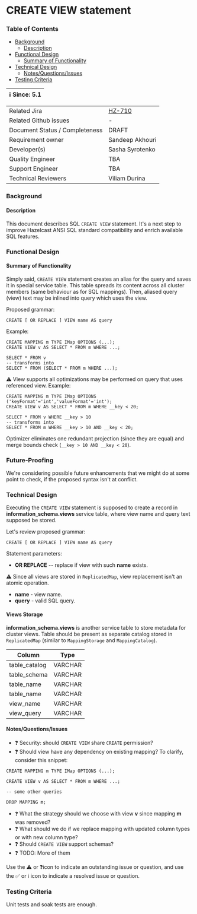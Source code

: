 # CREATE VIEW statement

### Table of Contents

+ [Background](#background)
    - [Description](#description)
+ [Functional Design](#functional-design)
    * [Summary of Functionality](#summary-of-functionality)
+ [Technical Design](#technical-design)
    * [Notes/Questions/Issues](#notesquestionsissues)
+ [Testing Criteria](#testing-criteria)

|ℹ️ Since: 5.1|
 |-------------|

|||
 |---|---|
|Related Jira|[HZ-710](https://hazelcast.atlassian.net/browse/HZ-710)|
|Related Github issues|_-_|
|Document Status / Completeness|DRAFT|
|Requirement owner|Sandeep Akhouri|
|Developer(s)|Sasha Syrotenko|
|Quality Engineer|TBA|
|Support Engineer|TBA|
|Technical Reviewers|Viliam Durina|

### Background

#### Description

This document describes SQL `CREATE VIEW` statement. It's a next step to improve Hazelcast ANSI SQL standard
compatibility and enrich available SQL features.

### Functional Design

#### Summary of Functionality

Simply said, `CREATE VIEW` statement creates an alias for the query and saves it in special service table. This table
spreads its content across all cluster members (same behaviour as for SQL mappings). Then, aliased query (view) text may
be inlined into query which uses the view.

Proposed grammar:

 ```
CREATE [ OR REPLACE ] VIEW name AS query
 ```

Example:

```
CREATE MAPPING m TYPE IMap OPTIONS (...);
CREATE VIEW v AS SELECT * FROM m WHERE ...;

SELECT * FROM v
-- transforms into
SELECT * FROM (SELECT * FROM m WHERE ...);
```

⚠️ View supports all optimizations may be performed on query that uses referenced view. Example:

```
CREATE MAPPING m TYPE IMap OPTIONS ('keyFormat'='int','valueFormat'='int');
CREATE VIEW v AS SELECT * FROM m WHERE __key < 20;

SELECT * FROM v WHERE __key > 10
-- transforms into
SELECT * FROM m WHERE __key > 10 AND __key < 20;
```

Optimizer eliminates one redundant projection (since they are equal) and merge bounds
check (`__key > 10 AND __key < 20`).

### Future-Proofing

We're considering possible future enhancements that we might do at some point to check, if the proposed syntax isn't at
conflict.

### Technical Design

Executing the `CREATE VIEW` statement is supposed to create a record in **information_schema.views**
service table, where view name and query text supposed be stored.

Let's review proposed grammar:

 ```
CREATE [ OR REPLACE ] VIEW name AS query
 ```

Statement parameters:

- **OR REPLACE** -- replace if view with such **name** exists.

⚠️ Since all views are stored in `ReplicatedMap`, view replacement isn't an atomic operation.

- **name** - view name.
- **query** - valid SQL query.

#### Views Storage

**information_schema.views** is another service table to store metadata for cluster views. Table should be present as
separate catalog stored in `ReplicatedMap` (similar to `MappingStorage` and `MappingCatalog`).

|     Column     |  Type   |
|----------------|---------|
| table_catalog  | VARCHAR |
| table_schema   | VARCHAR |
| table_name     | VARCHAR |
| table_name     | VARCHAR |
| view_name      | VARCHAR |
| view_query     | VARCHAR |

#### Notes/Questions/Issues

- ❓ Security: should `CREATE VIEW` share `CREATE` permission?
- ❓ Should view have any dependency on existing mapping? To clarify, consider this snippet:

```
CREATE MAPPING m TYPE IMap OPTIONS (...);

CREATE VIEW v AS SELECT * FROM m WHERE ...;

-- some other queries

DROP MAPPING m;
```

- ❓ What the strategy should we choose with view **v** since mapping **m** was removed?
- ❓ What should we do if we replace mapping with updated column types or with new column type?
- ❓ Should `CREATE VIEW` support schemas?
- ❓ TODO: More of them

Use the ⚠️ or ❓icon to indicate an outstanding issue or question, and use the ✅ or ℹ️ icon to indicate a resolved issue
or question.

### Testing Criteria

Unit tests and soak tests are enough.
